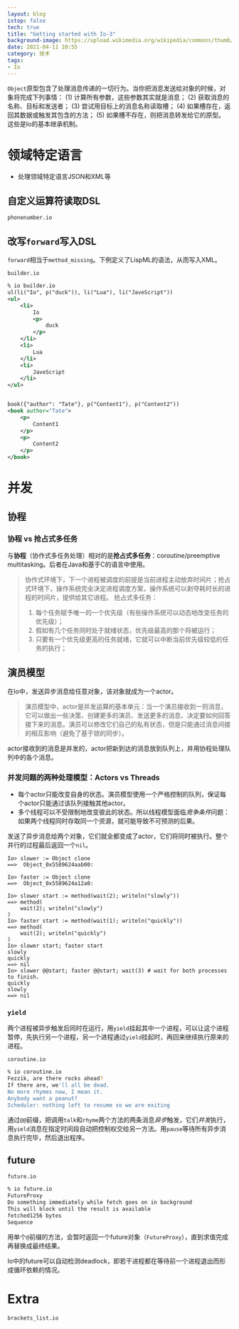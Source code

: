 ```yaml
---
layout: blog
istop: false
tech: true
title: "Getting started with Io-3"
background-image: https://upload.wikimedia.org/wikipedia/commons/thumb/2/26/Io-logo.svg/200px-Io-logo.svg.png
date: 2021-04-11 10:55
category: 技术
tags:
- Io
---
```


`Object`原型包含了处理消息传递的一切行为。当你把消息发送给对象的时候，对象将完成下列事情： 
(1) 计算所有参数，这些参数其实就是消息； 
(2) 获取消息的名称、目标和发送者； 
(3) 尝试用目标上的消息名称读取槽； 
(4) 如果槽存在，返回其数据或触发其包含的方法； 
(5) 如果槽不存在，则把消息转发给它的原型。 
这些是Io的基本继承机制。

# 领域特定语言

- 处理领域特定语言JSON和XML等

## 自定义运算符读取DSL

`phonenumber.io`

<div id = "includedContent_io_crash_week_day3_phonebook_io"></div>

## 改写`forward`写入DSL

`forward`相当于`method_missing`。下例定义了LispML的语法，从而写入XML。

`builder.io`

<div id = "includedContent_io_crash_week_day3_builder_io"></div>

```XML
% io builder.io
ul(li("Io", p("duck")), li("Lua"), li("JaveScript"))
<ul>
    <li>
        Io
        <p>
            duck
        </p>
    </li>
    <li>
        Lua
    </li>
    <li>
        JaveScript
    </li>
</ul>


book({"author": "Tate"}, p("Content1"), p("Content2"))
<book author="Tate">
    <p>
        Content1
    </p>
    <p>
        Content2
    </p>
</book>
```

# 并发

## 协程

### 协程 vs 抢占式多任务

与**协程**（协作式多任务处理）相对的是**抢占式多任务**：coroutine/preemptive multitasking。后者在Java和基于C的语言中使用。

> 协作式环境下，下一个进程被调度的前提是当前进程主动放弃时间片；抢占式环境下，操作系统完全决定进程调度方案，操作系统可以剥夺耗时长的进程的时间片，提供给其它进程。
> 抢占式多任务：
> 1. 每个任务赋予唯一的一个优先级（有些操作系统可以动态地改变任务的优先级）；
> 2. 假如有几个任务同时处于就绪状态，优先级最高的那个将被运行；
> 3. 只要有一个优先级更高的任务就绪，它就可以中断当前优先级较低的任务的执行；

## 演员模型

在Io中，发送异步消息给任意对象，该对象就成为一个actor。

> 演员模型中，actor是并发运算的基本单元：当一个演员接收到一则消息，它可以做出一些决策、创建更多的演员、发送更多的消息、决定要如何回答接下来的消息。演员可以修改它们自己的私有状态，但是只能通过消息间接的相互影响（避免了基于锁的同步）。

actor接收到的消息是并发的，actor把新到达的消息放到队列上，并用协程处理队列中的各个消息。

### 并发问题的两种处理模型：Actors vs Threads

- 每个actor只能改变自身的状态。演员模型使用一个严格控制的队列，保证每个actor只能通过该队列接触其他actor。
- 多个线程可以不受限制地改变彼此的状态。所以线程模型面临*竞争条件*问题：如果两个线程同时存取同一个资源，就可能导致不可预测的后果。

发送了异步消息给两个对象，它们就全都变成了actor，它们将同时被执行。整个并行的过程最后返回一个`nil`。

```io
Io> slower := Object clone
==>  Object_0x5589624aab00:

Io> faster := Object clone
==>  Object_0x5589624a12a0:

Io> slower start := method(wait(2); writeln("slowly"))
==> method(
    wait(2); writeln("slowly")
)
Io> faster start := method(wait(1); writeln("quickly"))
==> method(
    wait(2); writeln("quickly")
)
Io> slower start; faster start
slowly
quickly
==> nil
Io> slower @@start; faster @@start; wait(3) # wait for both processes to finish.
quickly
slowly
==> nil
```

### `yield`

两个进程被异步触发后同时在运行，用`yield`挂起其中一个进程，可以让这个进程暂停，先执行另一个进程，另一个进程通过`yield`挂起时，再回来继续执行原来的进程。

`coroutine.io`

<div id = "includedContent_io_crash_week_day3_coroutine_io"></div>

```bash
% io coroutine.io 
Fezzik, are there rocks ahead?
If there are, we'll all be dead.
No more rhymes now, I mean it.
Anybody want a peanut?
Scheduler: nothing left to resume so we are exiting
```

通过`@@`前缀，把调用`talk`和`rhyme`两个方法的两条消息*异步*触发，它们*并发*执行，用`yield`消息在指定时间段自动把控制权交给另一方法。用`pause`等待所有异步消息执行完毕，然后退出程序。

## future

`future.io`

<div id = "includedContent_io_crash_week_day3_future_io"></div>

```bash
% io future.io   
FutureProxy
Do something immediately while fetch goes on in background
This will block until the result is available
fetched1256 bytes
Sequence
```

用单个`@`前缀的方法，会暂时返回一个future对象（`FutureProxy`），直到求值完成再替换成最终结果。

Io中的future可以自动检测deadlock，即若干进程都在等待前一个进程退出而形成循环依赖的情况。

# Extra

`brackets_list.io`

<div id = "includedContent_io_crash_week_day3_brackets_list_io"></div>
